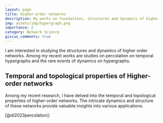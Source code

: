 ```yaml
---
layout: page
title: Higher-order networks
description: My works on foundations, structures and dynamics of higher-order networks.
img: assets/img/hypergraph.png
importance: 2
category: Network Science
giscus_comments: true
---
```


I am interested in studying the structures and dynamics of higher order networks. Among my recent works are studies on percolation on temporal hypergraphs and the rare events of dynamics on hypergraphs.

## Temporal and topological properties of Higher-order networks

Among my recent research, I have delved into the temporal and topological properties of higher-order networks. The intricate dynamics and structure of these networks provide valuable insights into various applications.

[@di2023percolation]: 
